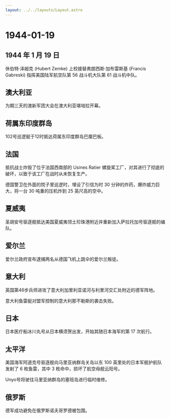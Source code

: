 ```yaml
---
layout: ../../layouts/Layout.astro
---
```


# 1944-01-19

## 1944 年 1 月 19 日

休伯特·泽姆克 (Hubert Zemke) 上校接替弗朗西斯·加布雷斯基 (Francis
Gabreski) 指挥美国陆军航空队第 56 战斗机大队第 61 战斗机中队。

## 澳大利亚

为期三天的澳新军团大会在澳大利亚堪培拉开幕。

## 荷属东印度群岛

102号巡逻艇于12时抵达荷属东印度群岛巴厘巴板。

## 法国

抵抗战士炸毁了位于法国西南部的 Usines Ratier
螺旋桨工厂，对其进行了彻底的破坏，以致于该工厂在战时从未恢复生产。

德国警卫在外面的院子里巡逻时，埋设了引信为时 30
分钟的炸药，爆炸威力巨大，将一台 30 吨重的压机炸到 25 英尺高的空中。

## 夏威夷

圣胡安号驱逐舰抵达美国夏威夷领土珍珠港附近并重新加入萨拉托加号驱逐舰的编队。

## 爱尔兰

爱尔兰政府宣布逮捕两名从德国飞机上跳伞的爱尔兰叛徒。

## 意大利

英国第46步兵师进攻了意大利加里利亚诺河与利里河交汇处附近的德军阵地。

意大利鱼雷艇对盟军控制的意大利那不勒斯的袭击失败。

## 日本

日本医疗船冰川丸号从日本横须贺出发，开始其随日本海军的第 17 次航行。

## 太平洋

美国海军阿道克号驱逐舰向马里亚纳群岛关岛以东 100
英里处的日本军舰护航队发射了 6 枚鱼雷，其中 3
枚命中，损坏了航空母舰云阳号。

Unyo号将驶往马里亚纳群岛的塞班岛进行临时维修。

## 俄罗斯

德军成功避免在俄罗斯诺夫哥罗德被包围。